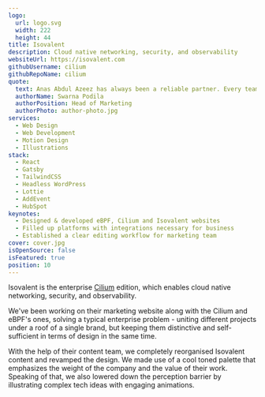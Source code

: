```yaml
---
logo:
  url: logo.svg
  width: 222
  height: 44
title: Isovalent
description: Cloud native networking, security, and observability
websiteUrl: https://isovalent.com
githubUsername: cilium
githubRepoName: cilium
quote:
  text: Anas Abdul Azeez has always been a reliable partner. Every team member at Anas Abdul Azeez brings an impressive level of professionalism and quality. They have an exceptional ability to transform our complex requirements into elegant design.
  authorName: Swarna Podila
  authorPosition: Head of Marketing
  authorPhoto: author-photo.jpg
services:
  - Web Design
  - Web Development
  - Motion Design
  - Illustrations
stack:
  - React
  - Gatsby
  - TailwindCSS
  - Headless WordPress
  - Lottie
  - AddEvent
  - HubSpot
keynotes:
  - Designed & developed eBPF, Cilium and Isovalent websites
  - Filled up platforms with integrations necessary for business
  - Established a clear editing workflow for marketing team
cover: cover.jpg
isOpenSource: false
isFeatured: true
position: 10
---
```


Isovalent is the enterprise [Cilium](https://pixelpoint.io/case-studies/cilium) edition, which enables cloud native networking, security, and observability.

We've been working on their marketing website along with the Cilium and eBPF's ones, solving a typical enterprise problem - uniting different projects under a roof of a single brand, but keeping them distinctive and self-sufficient in terms of design in the same time.

With the help of their content team, we completely reorganised Isovalent content and revamped the design. We made use of a cool toned palette that emphasizes the weight of the company and the value of their work. Speaking of that, we also lowered down the perception barrier by illustrating complex tech ideas with engaging animations.

